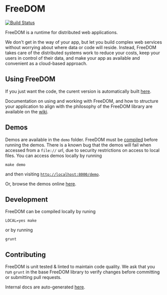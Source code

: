 FreeDOM
=======
[![Build Status](https://travis-ci.org/UWNetworksLab/freedom.png?branch=master)](https://travis-ci.org/UWNetworksLab/freedom)

FreeDOM is a runtime for distributed web applications.

We don't get in the way of your app, but let you build complex web services
without worrying about where data or code will reside. Instead, FreeDOM takes
care of the distributed systems work to reduce your costs, keep your users in
control of their data, and make your app as available and convenient as a
cloud-based approach.

Using FreeDOM
---------

If you just want the code, the curent version is automatically built [here](https://homes.cs.washington.edu/~wrs/freedom.js).

Documentation on using and working with FreeDOM, and how to structure your
application to align with the philosophy of the FreeDOM library are available
on the [wiki](https://github.com/UWNetworksLab/freedom/wiki).

Demos
-------

Demos are available in the ```demo``` folder.  FreeDOM must be [compiled](#development)
before running the demos.  There is a known bug that the demos will fail when
accessed from a ```file://``` url, due to security restrictions on access to
local files.  You can access demos locally by running

    make demo

and then visiting [```http://localhost:8000/demo```](http://localhost:8000/demo).

Or, browse the demos online [here](https://homes.cs.washington.edu/~wrs/demo/).

Development
---------

FreeDOM can be compiled locally by runing

    LOCAL=yes make

or by running

    grunt

Contributing
---------

FreeDOM is unit tested & linted to maintain code quality.
We ask that you run ```grunt``` in the base FreeDOM library to verify changes
before committing or submitting pull requests.

Internal docs are auto-generated [here](https://homes.cs.washington.edu/~wrs/tools/doc).
